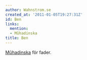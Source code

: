 ```yaml
---
author: Wahnstrom.se
created_at: '2011-01-05T19:27:31Z'
id: Ben
links:
  mention:
  - Mûhadinska
title: Ben
---
```


[Mûhadinska] för fader.

  [Mûhadinska]: Mûhadinska